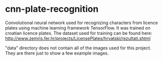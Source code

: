 # cnn-plate-recognition
Convolutional neural network used for recognizing characters from licence plates using machine learning framework TensorFlow. It was trained on croatian licence plates. The dataset used for training can be found here: http://www.zemris.fer.hr/projects/LicensePlates/hrvatski/rezultati.shtml  

"data" directory does not contain all of the images used for this project. They are there just to show a few example images.
